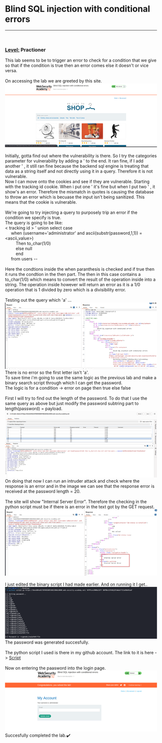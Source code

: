 # Blind SQL injection with conditional errors
<hr><br>

### <u>Level:</u> Practioner

This lab seems to be to trigger an error to check for a condition that we give so that if the condition is true then an error comes else it doesn't or vice versa.<br><br>
On accessing the lab we are greeted by this site.<br>
![alt text](<images/Blind SQL injection with conditional errors_1.png>)
<br><br>
Initially, gotta find out where the vulnerability is there. So I try the categories parameter for vulnerability by adding a ' to the end. It ran fine, if I add another ' , it still ran fine because the backend sql engine is treating that data as a string itself and not directly using it in a query. Therefore it is not vulnerable.<br>
Now I can move onto the cookies and see if they are vulnerable. Starting with the tracking id cookie. When i put one ' it's fine but when I put two ' , it show's an error. Therefore the mismatch in quotes is causing the database to throw an error which is becuase the input isn't being sanitized. This means that the cookie is vulnerable.<br><br>
We're going to try injecting a query to purposely trip an error if the condition we specify is true. <br>
The query is going to be like: <br>
< tracking id > ' union select case<br>
&nbsp; &nbsp; &nbsp;when (username='administrator' and ascii(substr(password,1,1)) = <ascii_value>)<br>
&nbsp; &nbsp; &nbsp; &nbsp; &nbsp;Then to_char(1/0)<br>
&nbsp; &nbsp; &nbsp; &nbsp; &nbsp;else null<br>
&nbsp; &nbsp; &nbsp; &nbsp; &nbsp;end<br>
&nbsp; &nbsp; &nbsp;from users --<br><br>
Here the condtions inside the when paranthesis is checked and if true then it runs the condtion in the then part. The then in this case contains a to_char(1/0) which means to convert the result of the operation inside into a string. The operation inside however will return an error as it is a 1/0 operation that is 1 divided by zero which is a divisibility error.<br><br>
Testing out the query which 'a' ...<br>
![alt text](<images/Blind SQL injection with conditional errors_2.png>)
<br>There is no error so the first letter isn't 'a'.<br>
To save time i'm going to use the same logic as the previous lab and make a binary search script through which I can get the password.<br>
The logic is for a condition -> error on page then true else false<br><br>
First I will try to find out the length of the password. To do that I use the same query as above but just modify the password subtring part to length(password) = payload.<br>
![alt text](<images/Blind SQL injection with conditional errors_3.png>)
On doing that now I can run an intruder attack and check where the response is an error and in the image we can see that the response error is received at the password length = 20.<br><br>
The site will show "Internal Server Error". Therefore the checking in the python script must be if there is an error in the text got by the GET request.<br>
![alt text](<images/Blind SQL injection with conditional errors_4.png>)
<br><br>
I just edited the binary script I had made earlier. And on running it I get..<br>
![alt text](<images/Blind SQL injection with conditional errors_5.png>)
The password was generated succesfully.<br><br>
The python script I used is there in my github account. The link to it is here -> 
[Script](https://github.com/lit-chi/Portswigger-lab-python-script/blob/master/Blind_sqli_with_conditional_responses_script.py)
<br><br>
Now on entering the paasword into the login page.<br>
![alt text](<images/Blind SQL injection with conditional errors_6.png>)
<br>Succesfully completed the lab.✔️